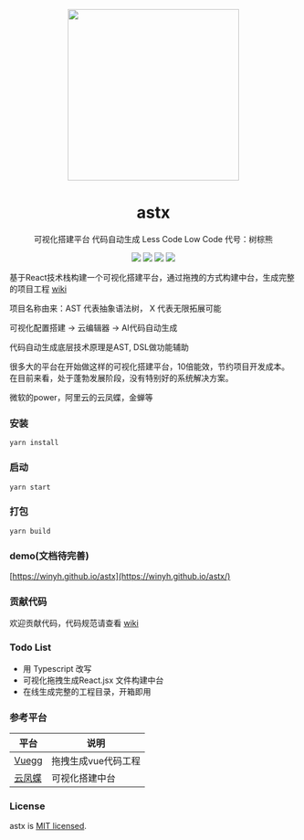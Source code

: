 <p align="center">
  <a href="https://winyh.github.io/astx/">
    <img width="300" src="https://github.com/winyh/astx/blob/master/public/bear.svg">
  </a>
</p>

<h1 align="center">astx</h1>

<p align="center">可视化搭建平台 代码自动生成 Less Code Low Code  代号：树棕熊</p>

<div align="center">

![](https://img.shields.io/github/issues/winyh/astx) ![](https://img.shields.io/github/languages/code-size/winyh/astx) ![](https://img.shields.io/github/stars/winyh/astx) ![](https://img.shields.io/github/last-commit/winyh/astx)

</div>


基于React技术栈构建一个可视化搭建平台，通过拖拽的方式构建中台，生成完整的项目工程 [wiki](https://github.com/winyh/astx/wiki)


项目名称由来：AST 代表抽象语法树， X 代表无限拓展可能

可视化配置搭建 -> 云编辑器 -> AI代码自动生成

代码自动生成底层技术原理是AST, DSL做功能辅助

很多大的平台在开始做这样的可视化搭建平台，10倍能效，节约项目开发成本。在目前来看，处于蓬勃发展阶段，没有特别好的系统解决方案。

微软的power，阿里云的云凤蝶，金蝉等

### 安装
```
yarn install 
```

### 启动

```
yarn start

```

### 打包
```
yarn build
```

### demo(文档待完善)

[https://winyh.github.io/astx](https://winyh.github.io/astx/)

### 贡献代码
欢迎贡献代码，代码规范请查看 [wiki](https://github.com/winyh/astx/wiki)


### Todo List

* 用 Typescript 改写
* 可视化拖拽生成React.jsx 文件构建中台
* 在线生成完整的工程目录，开箱即用


### 参考平台

|  平台   | 说明  |
|  ----  | ----  |
| [Vuegg](https://github.com/vuegg/vuegg)  | 拖拽生成vue代码工程 |
| [云凤蝶](https://www.yunfengdie.com/)  | 可视化搭建中台 |



### License
astx is [MIT licensed](https://opensource.org/licenses/MIT).

